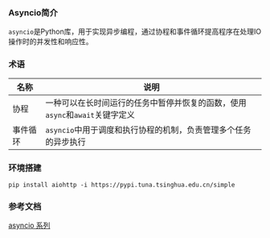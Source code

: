 ### Asyncio简介

`asyncio`是Python库，用于实现异步编程，通过协程和事件循环提高程序在处理IO操作时的并发性和响应性。

### 术语

| 名称 | 说明 |
| --- | --- |
| 协程 | 一种可以在长时间运行的任务中暂停并恢复的函数，使用`async`和`await`关键字定义 |
| 事件循环 | `asyncio`中用于调度和执行协程的机制，负责管理多个任务的异步执行 |

### 环境搭建

```
pip install aiohttp -i https://pypi.tuna.tsinghua.edu.cn/simple
```

### 参考文档

[asyncio 系列](https://www.cnblogs.com/traditional/tag/%E6%B7%B1%E5%BA%A6%E8%A7%A3%E5%AF%86%20asyncio/)